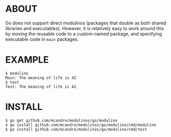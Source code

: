 # ABOUT

Go does not support direct modulinos (packages that double as both shared libraries and executables). However, it is relatively easy to work around this by moving the reusable code to a custom-named package, and specifying executable code in `main` packages.

# EXAMPLE

```
$ modulino
Main: The meaning of life is 42
$ test
Test: The meaning of life is 42
```

# INSTALL

```
$ go get github.com/mcandre/modulinos/go/modulino
$ go install github.com/mcandre/modulinos/go/modulino/cmd/modulino
$ go install github.com/mcandre/modulinos/go/modulino/cmd/test
```
